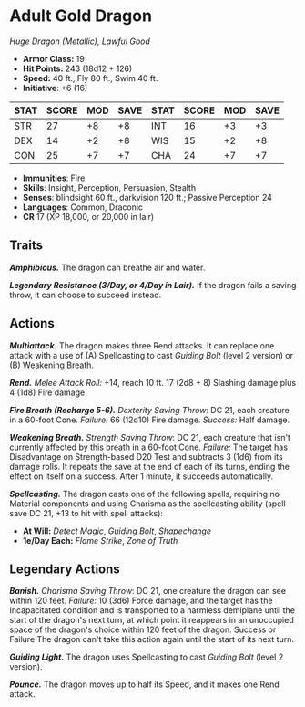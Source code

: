 # Adult Gold Dragon

*Huge Dragon (Metallic), Lawful Good*

- **Armor Class:** 19
- **Hit Points:** 243 (18d12 + 126)
- **Speed:** 40 ft., Fly 80 ft., Swim 40 ft.
- **Initiative**: +6 (16)

|STAT|SCORE|MOD|SAVE|STAT|SCORE|MOD|SAVE|
| --- | --- | --- | ---- |---| --- | --- | ---- |
| STR | 27 | +8 | +8 | INT | 16 | +3 | +3 |
| DEX | 14 | +2 | +8 | WIS | 15 | +2 | +8 |
| CON | 25 | +7 | +7 | CHA | 24 | +7 | +7 |

- **Immunities**: Fire
- **Skills**: Insight, Perception, Persuasion, Stealth
- **Senses**: blindsight 60 ft., darkvision 120 ft.; Passive Perception 24
- **Languages**: Common, Draconic
- **CR** 17 (XP 18,000, or 20,000 in lair)

## Traits

***Amphibious.*** The dragon can breathe air and water.

***Legendary Resistance (3/Day, or 4/Day in Lair).*** If the dragon fails a saving throw, it can choose to succeed instead.


## Actions

***Multiattack.*** The dragon makes three Rend attacks. It can replace one attack with a use of (A) Spellcasting to cast *Guiding Bolt* (level 2 version) or (B) Weakening Breath.

***Rend.*** *Melee Attack Roll:* +14, reach 10 ft. 17 (2d8 + 8) Slashing damage plus 4 (1d8) Fire damage.

***Fire Breath (Recharge 5-6).*** *Dexterity Saving Throw*: DC 21, each creature in a 60-foot Cone. *Failure:*  66 (12d10) Fire damage. *Success:*  Half damage.

***Weakening Breath.*** *Strength Saving Throw*: DC 21, each creature that isn't currently affected by this breath in a 60-foot Cone. *Failure:*  The target has Disadvantage on Strength-based D20 Test and subtracts 3 (1d6) from its damage rolls. It repeats the save at the end of each of its turns, ending the effect on itself on a success. After 1 minute, it succeeds automatically.

***Spellcasting.*** The dragon casts one of the following spells, requiring no Material components and using Charisma as the spellcasting ability (spell save DC 21, +13 to hit with spell attacks):

- **At Will:** *Detect Magic*, *Guiding Bolt*, *Shapechange*
- **1e/Day Each:** *Flame Strike*, *Zone of Truth*

## Legendary Actions

***Banish.*** *Charisma Saving Throw*: DC 21, one creature the dragon can see within 120 feet. *Failure:*  10 (3d6) Force damage, and the target has the Incapacitated condition and is transported to a harmless demiplane until the start of the dragon's next turn, at which point it reappears in an unoccupied space of the dragon's choice within 120 feet of the dragon. Success or Failure The dragon can't take this action again until the start of its next turn.

***Guiding Light.*** The dragon uses Spellcasting to cast *Guiding Bolt* (level 2 version).

***Pounce.*** The dragon moves up to half its Speed, and it makes one Rend attack.

